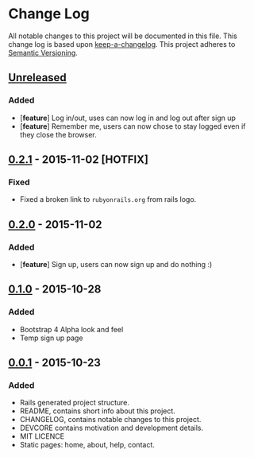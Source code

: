 # Change Log

All notable changes to this project will be documented in this
file. This change log is based upon [keep-a-changelog]. This project adheres to
[Semantic Versioning].

## [Unreleased]

### Added

- [**feature**] Log in/out, uses can now log in and log out after sign up
- [**feature**] Remember me, users can now chose to stay logged even if they
                close the browser.

## [0.2.1] - 2015-11-02 [HOTFIX]

### Fixed

- Fixed a broken link to `rubyonrails.org` from rails logo.

## [0.2.0] - 2015-11-02

### Added

- [**feature**] Sign up, users can now sign up and do nothing :)

## [0.1.0] - 2015-10-28

### Added

- Bootstrap 4 Alpha look and feel
- Temp sign up page

## [0.0.1] - 2015-10-23

### Added

- Rails generated project structure.
- README, contains short info about this project.
- CHANGELOG, contains notable changes to this project.
- DEVCORE contains motivation and development details.
- MIT LICENCE
- Static pages: home, about, help, contact.

[keep-a-changelog]: https://github.com/olivierlacan/keep-a-changelog
[Semantic Versioning]: http://semver.org/
[Unreleased]: https://github.com/mbrand12/sample-app/compare/v0.2.1...HEAD
[0.0.1]: https://github.com/mbrand12/sample-app/compare/59d0d68...v0.0.1
[0.1.0]: https://github.com/mbrand12/sample-app/compare/v0.0.1...v0.1.0
[0.2.0]: https://github.com/mbrand12/sample-app/compare/v0.1.0...v0.2.0
[0.2.1]: https://github.com/mbrand12/sample-app/compare/v0.2.0...v0.2.1
